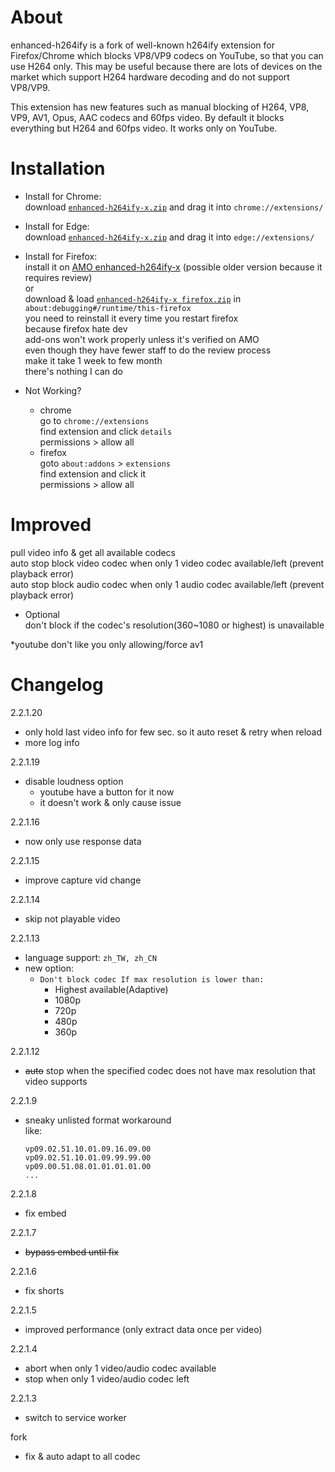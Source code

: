 # About
enhanced-h264ify is a fork of well-known h264ify extension for Firefox/Chrome which blocks VP8/VP9 codecs on YouTube, so that you can use H264 only. This may be useful because there are lots of devices on the market which support H264 hardware decoding and do not support VP8/VP9.

This extension has new features such as manual blocking of H264, VP8, VP9, AV1, Opus, AAC codecs and 60fps video. By default it blocks everything but H264 and 60fps video.
It works only on YouTube.

# Installation
* Install for Chrome:  
download [`enhanced-h264ify-x.zip`](https://github.com/x94fujo6rpg/enhanced-h264ify-x/raw/refs/heads/master/pkg/enhanced-h264ify-x.zip) and drag it into `chrome://extensions/`  
  
* Install for Edge:  
download [`enhanced-h264ify-x.zip`](https://github.com/x94fujo6rpg/enhanced-h264ify-x/raw/refs/heads/master/pkg/enhanced-h264ify-x.zip) and drag it into `edge://extensions/`  
  
* Install for Firefox:  
install it on [AMO enhanced-h264ify-x](https://addons.mozilla.org/firefox/addon/enhanced-h264ify-x/) (possible older version because it requires review)  
or  
download & load [`enhanced-h264ify-x firefox.zip`](https://github.com/x94fujo6rpg/enhanced-h264ify-x/raw/refs/heads/master/pkg/enhanced-h264ify-x%20firefox.zip) in `about:debugging#/runtime/this-firefox`  
you need to reinstall it every time you restart firefox  
because firefox hate dev  
add-ons won't work properly unless it's verified on AMO  
even though they have fewer staff to do the review process  
make it take 1 week to few month  
there's nothing I can do  

* Not Working?
  * chrome  
    go to `chrome://extensions`  
    find extension and click `details`  
    permissions > allow all  
  * firefox  
    goto `about:addons` > `extensions`  
    find extension and click it  
    permissions > allow all  

# Improved

pull video info & get all available codecs  
auto stop block video codec when only 1 video codec available/left (prevent playback error)  
auto stop block audio codec when only 1 audio codec available/left (prevent playback error)  

* Optional  
don't block if the codec's resolution(360~1080 or highest) is unavailable  

\*youtube don't like you only allowing/force av1  

# Changelog

2.2.1.20
* only hold last video info for few sec. so it auto reset & retry when reload
* more log info

2.2.1.19
* disable loudness option
  * youtube have a button for it now
  * it doesn't work & only cause issue

2.2.1.16
* now only use response data

2.2.1.15
* improve capture vid change

2.2.1.14
* skip not playable video

2.2.1.13
* language support: `zh_TW, zh_CN`
* new option: 
  * `Don't block codec If max resolution is lower than:` 
    * Highest available(Adaptive)
    * 1080p
    * 720p
    * 480p
    * 360p

2.2.1.12
* ~~auto~~ stop when the specified codec does not have max resolution that video supports

2.2.1.9
* sneaky unlisted format workaround  
  like:
  ```
  vp09.02.51.10.01.09.16.09.00
  vp09.02.51.10.01.09.99.99.00
  vp09.00.51.08.01.01.01.01.00
  ...
  ```

2.2.1.8
* fix embed

2.2.1.7
* ~~bypass embed until fix~~

2.2.1.6
* fix shorts

2.2.1.5
* improved performance (only extract data once per video)

2.2.1.4
* abort when only 1 video/audio codec available
* stop when only 1 video/audio codec left

2.2.1.3
* switch to service worker

fork
* fix & auto adapt to all codec
